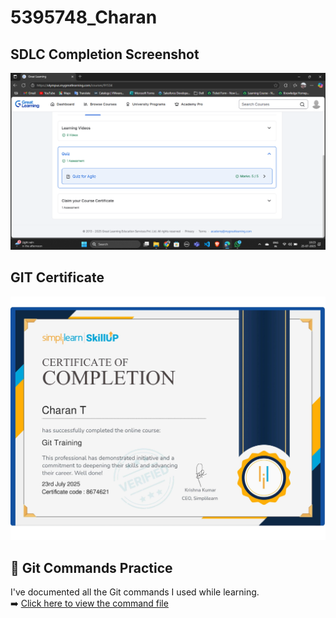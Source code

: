 # 5395748_Charan

## SDLC Completion Screenshot
![SDLC](SDLC/Screenshot.png)

## GIT Certificate
![GIT](GIT/git_certificate.jpg)

## 📘 Git Commands Practice
I've documented all the Git commands I used while learning.  
➡️ [Click here to view the command file](GIT/git_commands.txt)

